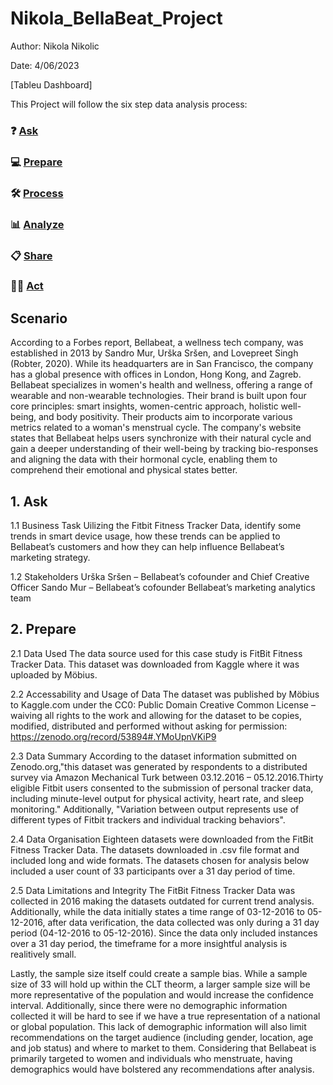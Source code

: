 # Nikola_BellaBeat_Project

Author: Nikola Nikolic 

Date: 4/06/2023

[Tableu Dashboard]

This Project will follow the six step data analysis process: 
### ❓ [Ask](#1-ask)
### 💻 [Prepare](#2-prepare)
### 🛠 [Process](#3-process)
### 📊 [Analyze](#4-analyze)
### 📋 [Share](#5-share)
### 🧗‍♀️ [Act](#6-act)

## Scenario
According to a Forbes report, Bellabeat, a wellness tech company, was established in 2013 by Sandro Mur, Urška Sršen, and Lovepreet Singh (Robter, 2020). While its headquarters are in San Francisco, the company has a global presence with offices in London, Hong Kong, and Zagreb. Bellabeat specializes in women's health and wellness, offering a range of wearable and non-wearable technologies. Their brand is built upon four core principles: smart insights, women-centric approach, holistic well-being, and body positivity. Their products aim to incorporate various metrics related to a woman's menstrual cycle. The company's website states that Bellabeat helps users synchronize with their natural cycle and gain a deeper understanding of their well-being by tracking bio-responses and aligning the data with their hormonal cycle, enabling them to comprehend their emotional and physical states better.

## 1. Ask
1.1  Business Task
Uilizing the Fitbit Fitness Tracker Data, identify some trends in smart device usage, how these trends can be applied to Bellabeat’s customers and how they can help influence Bellabeat’s marketing strategy.

1.2 Stakeholders
Urška Sršen – Bellabeat’s cofounder and Chief Creative Officer
Sando Mur – Bellabeat’s cofounder
Bellabeat’s marketing analytics team

## 2. Prepare 
2.1 Data Used
The data source used for this case study is FitBit Fitness Tracker Data. This dataset was downloaded from Kaggle where it was uploaded by Möbius.

2.2 Accessability and Usage of Data 
The dataset was published by Möbius to Kaggle.com under the CC0: Public Domain Creative Common License – waiving all rights to the work and allowing for the dataset to be copies, modified, distributed and performed without asking for permission: https://zenodo.org/record/53894#.YMoUpnVKiP9 

2.3 Data Summary 
According to the dataset information submitted on Zenodo.org,"this dataset was generated by respondents to a distributed survey via Amazon Mechanical Turk between 03.12.2016 – 05.12.2016.Thirty eligible Fitbit users consented to the submission of personal tracker data, including minute-level output for physical activity, heart rate, and sleep monitoring." Additionally, "Variation between output represents use of different types of Fitbit trackers and individual tracking behaviors". 

2.4 Data Organisation 
Eighteen datasets were downloaded from the FitBit Fitness Tracker Data. The datasets downloaded in .csv file format and included long and wide formats. The datasets chosen for analysis below included a user count of 33 participants over a 31 day period of time.

2.5 Data Limitations and Integrity 
The FitBit Fitness Tracker Data was collected in 2016 making the datasets outdated for current trend analysis. Additionally, while the data initially states a time range of 03-12-2016 to 05-12-2016, after data verification, the data collected was only during a 31 day period (04-12-2016 to 05-12-2016). Since the data only included instances over a 31 day period, the timeframe for a more insightful analysis is realitively small.

Lastly, the sample size itself could create a sample bias. While a sample size of 33 will hold up within the CLT theorm, a larger sample size will be more representative of the population and would increase the confidence interval. Additionally, since there were no demographic information collected it will be hard to see if we have a true representation of a national or global population. This lack of demographic information will also limit recommendations on the target audience (including gender, location, age and job status) and where to market to them. Considering that Bellabeat is primarily targeted to women and individuals who menstruate, having demographics would have bolstered any recommendations after analysis.



